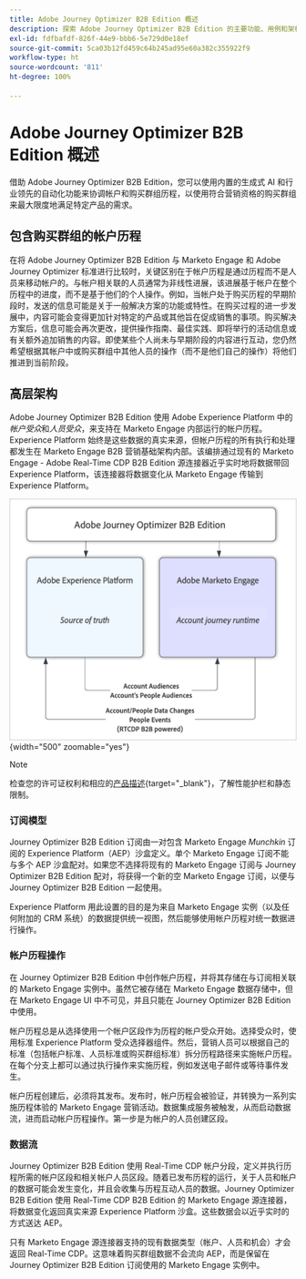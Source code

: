 ```yaml
---
title: Adobe Journey Optimizer B2B Edition 概述
description: 探索 Adobe Journey Optimizer B2B Edition 的主要功能、用例和架构。
exl-id: fdfbafdf-826f-44e9-bbb6-5e729d0e18ef
source-git-commit: 5ca03b12fd459c64b245ad95e60a382c355922f9
workflow-type: ht
source-wordcount: '811'
ht-degree: 100%

---
```


# Adobe Journey Optimizer B2B Edition 概述

借助 Adobe Journey Optimizer B2B Edition，您可以使用内置的生成式 AI 和行业领先的自动化功能来协调帐户和购买群组历程，以使用符合营销资格的购买群组来最大限度地满足特定产品的需求。

## 包含购买群组的帐户历程

在将 Adobe Journey Optimizer B2B Edition 与 Marketo Engage 和 Adobe Journey Optimizer 标准进行比较时，关键区别在于帐户历程是通过历程而不是人员来移动帐户的。与帐户相关联的人员通常为非线性进展，该进展基于帐户在整个历程中的进度，而不是基于他们的个人操作。例如，当帐户处于购买历程的早期阶段时，发送的信息可能是关于一般解决方案的功能或特性。在购买过程的进一步发展中，内容可能会变得更加针对特定的产品或其他旨在促成销售的事项。购买解决方案后，信息可能会再次更改，提供操作指南、最佳实践、即将举行的活动信息或有关额外追加销售的内容。即使某些个人尚未与早期阶段的内容进行互动，您仍然希望根据其帐户中或购买群组中其他人员的操作（而不是他们自己的操作）将他们推进到当前阶段。

## 高层架构

Adobe Journey Optimizer B2B Edition 使用 Adobe Experience Platform 中的&#x200B;_帐户受众_&#x200B;和&#x200B;_人员受众_，来支持在 Marketo Engage 内部运行的帐户历程。Experience Platform 始终是这些数据的真实来源，但帐户历程的所有执行和处理都发生在 Marketo Engage B2B 营销基础架构内部。该编排通过现有的 Marketo Engage - Adobe Real-Time CDP B2B Edition 源连接器近乎实时地将数据带回 Experience Platform，该连接器将数据变化从 Marketo Engage 传输到 Experience Platform。

![高层数据架构](./assets/high-level-data-architecture.png){width="500" zoomable="yes"}

>[!NOTE]
>
>检查您的许可证权利和相应的[产品描述](https://helpx.adobe.com/cn/legal/product-descriptions/adobe-journey-optimizer-b2b.html){target="_blank"}，了解性能护栏和静态限制。

### 订阅模型

Journey Optimizer B2B Edition 订阅由一对包含 Marketo Engage _Munchkin_ 订阅的 Experience Platform（AEP）沙盒定义。单个 Marketo Engage 订阅不能与多个 AEP 沙盒配对。如果您不选择将现有的 Marketo Engage 订阅与 Journey Optimizer B2B Edition 配对，将获得一个新的空 Marketo Engage 订阅，以便与 Journey Optimizer B2B Edition 一起使用。

Experience Platform 用此设置的目的是为来自 Marketo Engage 实例（以及任何附加的 CRM 系统）的数据提供统一视图，然后能够使用帐户历程对统一数据进行操作。

### 帐户历程操作

在 Journey Optimizer B2B Edition 中创作帐户历程，并将其存储在与订阅相关联的 Marketo Engage 实例中。虽然它被存储在 Marketo Engage 数据存储中，但在 Marketo Engage UI 中不可见，并且只能在 Journey Optimizer B2B Edition 中使用。

帐户历程总是从选择使用一个帐户区段作为历程的帐户受众开始。选择受众时，使用标准 Experience Platform 受众选择器组件。然后，营销人员可以根据自己的标准（包括帐户标准、人员标准或购买群组标准）拆分历程路径来实施帐户历程。在每个分支上都可以通过执行操作来实施历程，例如发送电子邮件或等待事件发生。

帐户历程创建后，必须将其发布。发布时，帐户历程会被验证，并转换为一系列实施历程体验的 Marketo Engage 营销活动。数据集成服务被触发，从而启动数据流，进而启动帐户历程操作。第一步是为帐户的人员创建区段。

### 数据流

Journey Optimizer B2B Edition 使用 Real-Time CDP 帐户分段，定义并执行历程所需的帐户区段和相关帐户人员区段。随着已发布历程的运行，关于人员和帐户的数据可能会发生变化，并且会收集与历程互动人员的数据。Journey Optimizer B2B Edition 使用 Real-Time CDP B2B Edition 的 Marketo Engage 源连接器，将数据变化返回真实来源 Experience Platform 沙盒。这些数据会以近乎实时的方式送达 AEP。

只有 Marketo Engage 源连接器支持的现有数据类型（帐户、人员和机会）才会返回 Real-Time CDP。这意味着购买群组数据不会流向 AEP，而是保留在 Journey Optimizer B2B Edition 订阅使用的 Marketo Engage 实例中。
